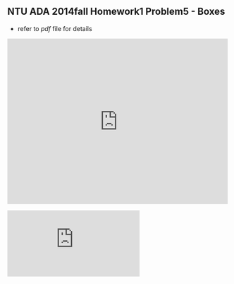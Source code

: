 ## NTU ADA 2014fall Homework1 Problem5 - __Boxes__  
- refer to *pdf* file for details

<embed src="https://github.com/williamkuo0617/Algorithms-Design-and-Analysis/blob/master/2/2.pdf" width="500" height="375" 
 type='application/pdf'>



<object data="https://github.com/williamkuo0617/Algorithms-Design-and-Analysis/blob/master/2/2.pdf" type="application/pdf" width="700px" height="700px">
    <embed src="https://github.com/williamkuo0617/Algorithms-Design-and-Analysis/blob/master/2/2.pdf">
<!--         <p>This browser does not support PDFs. Please download the PDF to view it: <a href="http://yoursite.com/the.pdf">Download PDF</a>.</p> -->
    </embed>
</object>
